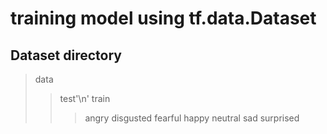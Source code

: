 # training model using tf.data.Dataset

## Dataset directory
>data
>>test'\n'
>>train
>>>angry
>>>disgusted
>>>fearful
>>>happy
>>>neutral
>>>sad
>>>surprised
